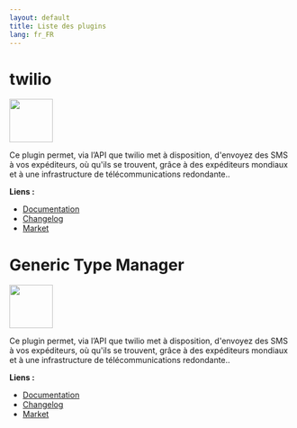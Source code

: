 ```yaml
---
layout: default
title: Liste des plugins
lang: fr_FR
---
```


# twilio

[<img width="77" src="https://market.jeedom.com/filestore/market/plugin/images/twilio_icon.png">]({{site.baseurl}}/twilio/{{page.lang}})

Ce plugin permet, via l’API que twilio met à disposition, d'envoyez des SMS à vos expéditeurs, où qu'ils se trouvent, grâce à des expéditeurs mondiaux et à une infrastructure de télécommunications redondante..

**Liens :**
- [Documentation]({{site.baseurl}}/twilio/{{page.lang}})
- [Changelog]({{site.baseurl}}/twilio/{{page.lang}}/changelog)
- <a href="https://market.jeedom.com/?v=d&plugin_id=4233" target="_blank">Market</a>

# Generic Type Manager

[<img width="77" src="https://market.jeedom.com/filestore/market/plugin/images/genericTypeManager_icon.png">]({{site.baseurl}}/genericTypeManager/{{page.lang}})

Ce plugin permet, via l’API que twilio met à disposition, d'envoyez des SMS à vos expéditeurs, où qu'ils se trouvent, grâce à des expéditeurs mondiaux et à une infrastructure de télécommunications redondante..

**Liens :**
- [Documentation]({{site.baseurl}}/genericTypeManager/{{page.lang}})
- [Changelog]({{site.baseurl}}/genericTypeManager/{{page.lang}}/changelog)
- <a href="https://market.jeedom.com/?v=d&plugin_id=4235" target="_blank">Market</a>